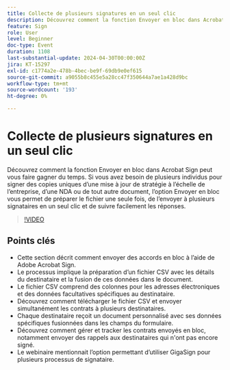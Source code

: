 ```yaml
---
title: Collecte de plusieurs signatures en un seul clic
description: Découvrez comment la fonction Envoyer en bloc dans Acrobat Sign peut vous faire gagner du temps.
feature: Sign
role: User
level: Beginner
doc-type: Event
duration: 1108
last-substantial-update: 2024-04-30T00:00:00Z
jira: KT-15297
exl-id: c1774a2e-478b-4bec-be9f-69db9e0ef615
source-git-commit: a9055b8c455e5a28cc47f350644a7ae1a428d9bc
workflow-type: tm+mt
source-wordcount: '193'
ht-degree: 0%

---
```


# Collecte de plusieurs signatures en un seul clic

Découvrez comment la fonction Envoyer en bloc dans Acrobat Sign peut vous faire gagner du temps. Si vous avez besoin de plusieurs individus pour signer des copies uniques d’une mise à jour de stratégie à l’échelle de l’entreprise, d’une NDA ou de tout autre document, l’option Envoyer en bloc vous permet de préparer le fichier une seule fois, de l’envoyer à plusieurs signataires en un seul clic et de suivre facilement les réponses.

>[!VIDEO](https://video.tv.adobe.com/v/3428188/?learn=on)

## Points clés

* Cette section décrit comment envoyer des accords en bloc à l’aide de Adobe Acrobat Sign.
* Le processus implique la préparation d’un fichier CSV avec les détails du destinataire et la fusion de ces données dans le document.
* Le fichier CSV comprend des colonnes pour les adresses électroniques et des données facultatives spécifiques au destinataire.
* Découvrez comment télécharger le fichier CSV et envoyer simultanément les contrats à plusieurs destinataires.
* Chaque destinataire reçoit un document personnalisé avec ses données spécifiques fusionnées dans les champs du formulaire.
* Découvrez comment gérer et tracker les contrats envoyés en bloc, notamment envoyer des rappels aux destinataires qui n&#39;ont pas encore signé.
* Le webinaire mentionnait l’option permettant d’utiliser GigaSign pour plusieurs processus de signataire.
